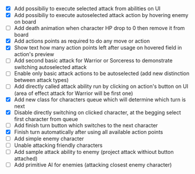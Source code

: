 - [x] Add possibiliy to execute selected attack from abilities on UI
- [x] Add possibiliy to execute autoselected attack action by hovering enemy on board
- [ ] Add death animation when character HP drop to 0 then remove it from board
- [x] Add actions points as required to do any move or action
- [x] Show text how many action points left after usage on hovered field in action's preview
- [ ] Add second basic attack for Warrior or Sorceress to demonstrate switching autoselected attack
- [ ] Enable only basic attack actions to be autoselected (add new distinction between attack types)
- [ ] Add directly called attack ability run by clicking on action's button on UI (area of effect attack for Warrior will be first one)
- [x] Add new class for characters queue which will determine which turn is next
- [x] Disable directly switching on clicked character, at the begging select first character from queue
- [ ] Add finish turn button which switches to the next character
- [x] Finish turn automatically after using all available action points
- [ ] Add simple enemy character
- [ ] Unable attacking friendly characters
- [ ] Add sample attack ability to enemy (project attack withiout button attached)
- [ ] Add primitive AI for enemies (attacking closest enemy character)